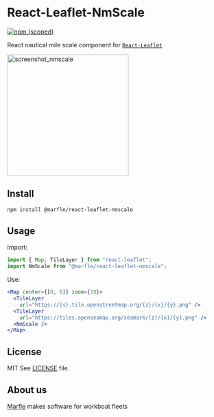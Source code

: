 # React-Leaflet-NmScale
[![npm (scoped)](https://img.shields.io/npm/v/@marfle/react-leaflet-nmscale.svg)](https://www.npmjs.com/package/@marfle/react-leaflet-nmscale)

React nautical mile scale component for [`React-Leaflet`](https://github.com/PaulLeCam/react-leaflet)

<img width="283" alt="screenshot_nmscale" src="https://user-images.githubusercontent.com/2248637/40827407-2664d240-6586-11e8-9d37-675437f4845f.png">

## Install

```bash
npm install @marfle/react-leaflet-nmscale
```

## Usage

Import:
```javascript
import { Map, TileLayer } from "react-leaflet";
import NmScale from "@marfle/react-leaflet-nmscale";
```

Use:
```jsx
<Map center={[0, 0]} zoom={10}>
  <TileLayer
    url="https://{s}.tile.openstreetmap.org/{z}/{x}/{y}.png" />
  <TileLayer
    url="https://tiles.openseamap.org/seamark/{z}/{x}/{y}.png" />
  <NmScale />
</Map>
```

## License

MIT
See [LICENSE](LICENSE) file.

## About us

[Marfle](https://www.marfle.com) makes software for workboat fleets
